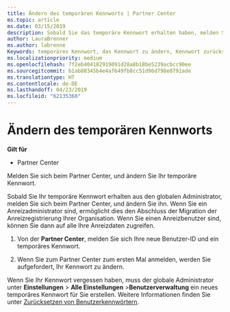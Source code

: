 ```yaml
---
title: Ändern des temporären Kennworts | Partner Center
ms.topic: article
ms.date: 03/15/2019
description: Sobald Sie das temporäre Kennwort erhalten haben, melden Sie sich bei Partner Center an, und ändern Sie es.
author: LauraBrenner
ms.author: labrenne
Keywords: temporäres Kennwort, das Kennwort zu ändern, Kennwort zurücksetzen
ms.localizationpriority: medium
ms.openlocfilehash: 7f2eb404182919091d28a8b18be5239acbcc90ee
ms.sourcegitcommit: b1ab80345b4e4af649fb8cc51d96d798e0791ade
ms.translationtype: HT
ms.contentlocale: de-DE
ms.lasthandoff: 04/23/2019
ms.locfileid: "62135360"
---
```

# <a name="change-your-temporary-password"></a>Ändern des temporären Kennworts

**Gilt für**

-  Partner Center

Melden Sie sich beim Partner Center, und ändern Sie Ihr temporäre Kennwort.

Sobald Sie Ihr temporäre Kennwort erhalten aus den globalen Administrator, melden Sie sich beim Partner Center, und ändern Sie ihn. Wenn Sie ein Anreizadministrator sind, ermöglicht dies den Abschluss der Migration der Anreizregistrierung Ihrer Organisation. Wenn Sie einen Anreizbenutzer sind, können Sie dann auf alle Ihre Anreizdaten zugreifen.

1.  Von der **Partner Center**, melden Sie sich Ihre neue Benutzer-ID und ein temporäres Kennwort.

2.  Wenn Sie zum Partner Center zum ersten Mal anmelden, werden Sie aufgefordert, Ihr Kennwort zu ändern.

Wenn Sie Ihr Kennwort vergessen haben, muss der globale Administrator unter **Einstellungen** > **Alle Einstellungen** >**Benutzerverwaltung** ein neues temporäres Kennwort für Sie erstellen.
Weitere Informationen finden Sie unter [Zurücksetzen von Benutzerkennwörtern](reset-a-user-password.md).


 

 



